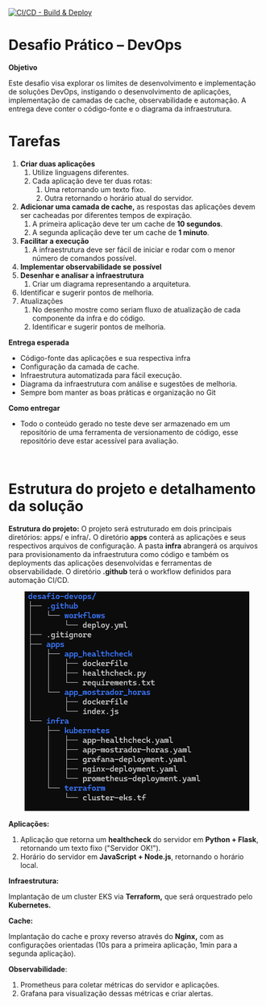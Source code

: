 
[![CI/CD - Build & Deploy](https://github.com/0isouza/desafio-devops/actions/workflows/deploy.yml/badge.svg)](https://github.com/0isouza/desafio-devops/actions/workflows/deploy.yml)


# **Desafio Prático – DevOps**

**Objetivo**

Este desafio visa explorar os limites de desenvolvimento e implementação de soluções DevOps, instigando o desenvolvimento de aplicações, implementação de camadas de cache, observabilidade e automação. A entrega deve conter o código-fonte e o diagrama da infraestrutura.

# Tarefas

1.  **Criar duas aplicações**
    1.  Utilize linguagens diferentes.
    2.  Cada aplicação deve ter duas rotas:
        1.  Uma retornando um texto fixo.
        2.  Outra retornando o horário atual do servidor.
2.  **Adicionar uma camada de cache,** as respostas das aplicações devem ser cacheadas por diferentes tempos de expiração.
    1.  A primeira aplicação deve ter um cache de **10 segundos**.
    2.  A segunda aplicação deve ter um cache de **1 minuto**.
3.  **Facilitar a execução**
    1.  A infraestrutura deve ser fácil de iniciar e rodar com o menor número de comandos possível.
4.  **Implementar observabilidade se possível**
5.  **Desenhar e analisar a infraestrutura**
    1.  Criar um diagrama representando a arquitetura.
6.  Identificar e sugerir pontos de melhoria.
7.  Atualizações
    1.  No desenho mostre como seriam fluxo de atualização de cada componente da infra e do código.
    2.  Identificar e sugerir pontos de melhoria.

**Entrega esperada**

- Código-fonte das aplicações e sua respectiva infra
- Configuração da camada de cache.
- Infraestrutura automatizada para fácil execução.
- Diagrama da infraestrutura com análise e sugestões de melhoria.
- Sempre bom manter as boas práticas e organização no Git

**Como entregar**

- Todo o conteúdo gerado no teste deve ser armazenado em um repositório de uma ferramenta de versionamento de código, esse repositório deve estar acessível para avaliação.

&nbsp;

# Estrutura do projeto e detalhamento da solução

**Estrutura do projeto:** O projeto será estruturado em dois principais diretórios: apps/ e infra/**.** O diretório **apps** conterá as aplicações e seus respectivos arquivos de configuração. A pasta **infra** abrangerá os arquivos para provisionamento da infraestrutura como código e também os deployments das aplicações desenvolvidas e ferramentas de observabilidade. O diretório **.github** terá o workflow definidos para automação CI/CD.

&nbsp;       ![467de202c5bc4a831177f7e036dcc36d.png](_resources/467de202c5bc4a831177f7e036dcc36d.png)

**Aplicações:**

1.  Aplicação que retorna um **healthcheck** do servidor em **Python + Flask**, retornando um texto fixo ("Servidor OK!").
2.  Horário do servidor em **JavaScript + Node.js**, retornando o horário local.

**Infraestrutura:**

Implantação de um cluster EKS via **Terraform,** que será orquestrado pelo **Kubernetes.**

**Cache:**

Implantação do cache e proxy reverso através do **Nginx,** com as configurações orientadas (10s para a primeira aplicação, 1min para a segunda aplicação).

**Observabilidade**:

1.  Prometheus para coletar métricas do servidor e aplicações.
2.  Grafana para visualização dessas métricas e criar alertas.

&nbsp;
